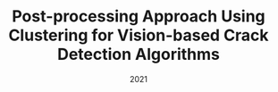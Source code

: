 ---
title: "Post-processing Approach Using Clustering for Vision-based Crack Detection Algorithms"
collection: publications
permalink: /publication/2021- Post-processing Approach Using Clustering for Vision-based Crack Detection Algorithms 
date: 2021
venue: 'Proceedings of the 6th International Conference on Engineering Mechanics and Automation, (ICEMA)'
citation: 'Q.M. Doan, V.D. Nguyen, C.H. Le, N.K. Nguyen, T.H. Dinh, “A Post-processing Approach Using Clustering for Vision-based Crack Detection Algorithms”, in Proceedings of the 6th International Conference on Engineering Mechanics and Automation, (ICEMA), 2021, pp. 9-15. '
---